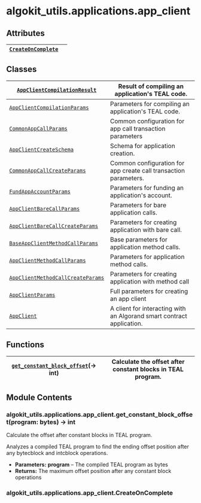 # algokit_utils.applications.app_client

## Attributes

| [`CreateOnComplete`](#algokit_utils.applications.app_client.CreateOnComplete)   |    |
|---------------------------------------------------------------------------------|----|

## Classes

| [`AppClientCompilationResult`](AppClientCompilationResult.md#algokit_utils.applications.app_client.AppClientCompilationResult)                | Result of compiling an application's TEAL code.                       |
|-----------------------------------------------------------------------------------------------------------------------------------------------|-----------------------------------------------------------------------|
| [`AppClientCompilationParams`](AppClientCompilationParams.md#algokit_utils.applications.app_client.AppClientCompilationParams)                | Parameters for compiling an application's TEAL code.                  |
| [`CommonAppCallParams`](CommonAppCallParams.md#algokit_utils.applications.app_client.CommonAppCallParams)                                     | Common configuration for app call transaction parameters              |
| [`AppClientCreateSchema`](AppClientCreateSchema.md#algokit_utils.applications.app_client.AppClientCreateSchema)                               | Schema for application creation.                                      |
| [`CommonAppCallCreateParams`](CommonAppCallCreateParams.md#algokit_utils.applications.app_client.CommonAppCallCreateParams)                   | Common configuration for app create call transaction parameters.      |
| [`FundAppAccountParams`](FundAppAccountParams.md#algokit_utils.applications.app_client.FundAppAccountParams)                                  | Parameters for funding an application's account.                      |
| [`AppClientBareCallParams`](AppClientBareCallParams.md#algokit_utils.applications.app_client.AppClientBareCallParams)                         | Parameters for bare application calls.                                |
| [`AppClientBareCallCreateParams`](AppClientBareCallCreateParams.md#algokit_utils.applications.app_client.AppClientBareCallCreateParams)       | Parameters for creating application with bare call.                   |
| [`BaseAppClientMethodCallParams`](BaseAppClientMethodCallParams.md#algokit_utils.applications.app_client.BaseAppClientMethodCallParams)       | Base parameters for application method calls.                         |
| [`AppClientMethodCallParams`](AppClientMethodCallParams.md#algokit_utils.applications.app_client.AppClientMethodCallParams)                   | Parameters for application method calls.                              |
| [`AppClientMethodCallCreateParams`](AppClientMethodCallCreateParams.md#algokit_utils.applications.app_client.AppClientMethodCallCreateParams) | Parameters for creating application with method call                  |
| [`AppClientParams`](AppClientParams.md#algokit_utils.applications.app_client.AppClientParams)                                                 | Full parameters for creating an app client                            |
| [`AppClient`](AppClient.md#algokit_utils.applications.app_client.AppClient)                                                                   | A client for interacting with an Algorand smart contract application. |

## Functions

| [`get_constant_block_offset`](#algokit_utils.applications.app_client.get_constant_block_offset)(→ int)   | Calculate the offset after constant blocks in TEAL program.   |
|----------------------------------------------------------------------------------------------------------|---------------------------------------------------------------|

## Module Contents

### algokit_utils.applications.app_client.get_constant_block_offset(program: bytes) → int

Calculate the offset after constant blocks in TEAL program.

Analyzes a compiled TEAL program to find the ending offset position after any bytecblock and intcblock operations.

* **Parameters:**
  **program** – The compiled TEAL program as bytes
* **Returns:**
  The maximum offset position after any constant block operations

### algokit_utils.applications.app_client.CreateOnComplete
